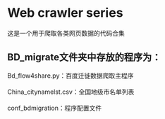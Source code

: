# Web crawler series
这是一个用于爬取各类网页数据的代码合集

## BD_migrate文件夹中存放的程序为：

Bd_flow4share.py：百度迁徙数据爬取主程序<br>  
China_citynamelst.csv：全国地级市名单列表<br>  
conf_bdmigration：程序配置文件<br>  
